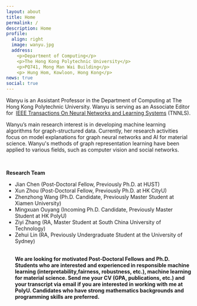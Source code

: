 ```yaml
---
layout: about
title: Home
permalink: /
description: Home
profile:
  align: right
  image: wanyu.jpg
  address: 
    <p>Department of Computing</p>
    <p>The Hong Kong Polytechnic University</p>
    <p>PQ741, Mong Man Wai Building</p>
    <p> Hung Hom, Kowloon, Hong Kong</p>
news: true
social: true
---
```

Wanyu is an Assistant Professor in the Department of Computing at The Hong Kong Polytechnic University. Wanyu is serving as an Associate Editor for  <a href="https://cis.ieee.org/publications/t-neural-networks-and-learning-systems/ieee-transactions-on-neural-networks-and-learning-systems">IEEE Transactions On Neural Networks and Learning Systems</a> (TNNLS).

Wanyu’s main research interest is in developing machine learning algorithms for graph-structured data. Currently, her research activities focus on model explanations for graph neural networks and AI for material science. Wanyu's methods of graph representation learning have been applied to various fields, such as computer vision and social networks.

<br>

<p> <strong>Research Team</strong>

<ul class="square">
<li>Jian Chen (Post-Doctoral Fellow, Previously Ph.D. at HUST)</li>
<li>Xun Zhou (Post-Doctoral Fellow, Previously Ph.D. at HK CityU)</li>
<li>Zhenzhong Wang (Ph.D. Candidate, Previously Master Student at Xiamen University)</li>
<li>Mingxuan Ouyang (Incoming Ph.D. Candidate, Previously Master Student at HK PolyU)</li>
<li>Ziyi Zhang (RA, Master Student at South China University of Technology)</li>
<li>Zehui Lin (RA, Previously Undergraduate Student at the University of Sydney)</li>
<br>

<p> <strong>We are looking for motivated Post-Doctoral Fellows and Ph.D. Students who are interested and experienced in responsible machine learning (interpretability,fairness, robustness, etc.), machine learning for material science. Send me your CV (GPA, publications, etc.) and your transcript via email if you are interested in working with me at PolyU. Candidates who have strong mathematics backgrounds and programming skills are preferred. </strong>
<br>
<br>
